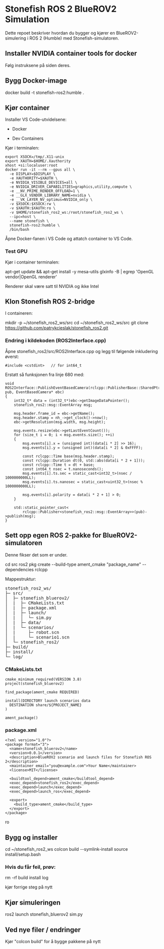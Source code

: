 # Stonefish ROS 2 BlueROV2 Simulation

Dette repoet beskriver hvordan du bygger og kjører en BlueROV2-simulering i ROS 2 (Humble) med Stonefish-simulatoren.

## Installer NVIDIA container tools for docker

Følg instruksene på siden deres.

## Bygg Docker-image

docker build -t stonefish-ros2:humble .

## Kjør container

Installer VS Code-utvidelsene:

- Docker

- Dev Containers

Kjør i terminalen:

```
export XSOCK=/tmp/.X11-unix
export XAUTH=$HOME/.Xauthority
xhost +si:localuser:root
docker run -it --rm --gpus all \
  -e DISPLAY=$DISPLAY \
  -e XAUTHORITY=$XAUTH \
  -e NVIDIA_VISIBLE_DEVICES=all \
  -e NVIDIA_DRIVER_CAPABILITIES=graphics,utility,compute \
  -e __NV_PRIME_RENDER_OFFLOAD=1 \
  -e __GLX_VENDOR_LIBRARY_NAME=nvidia \
  -e __VK_LAYER_NV_optimus=NVIDIA_only \
  -v $XSOCK:$XSOCK:rw \
  -v $XAUTH:$XAUTH:ro \
  -v $HOME/stonefish_ros2_ws:/root/stonefish_ros2_ws \
  --ipc=host \
  --name stonefish \
  stonefish-ros2:humble \
  /bin/bash
```

Åpne Docker-fanen i VS Code og attatch container to VS Code.

### Test GPU
Kjør i container terminalen:

apt-get update && apt-get install -y mesa-utils
glxinfo -B | egrep 'OpenGL vendor|OpenGL renderer'

Renderer skal være satt til NVIDIA og ikke Intel

## Klon Stonefish ROS 2-bridge

I containeren:

mkdir -p ~/stonefish_ros2_ws/src
cd ~/stonefish_ros2_ws/src
git clone https://github.com/patrykcieslak/stonefish_ros2.git

### Endring i kildekoden (ROS2Interface.cpp)

Åpne stonefish_ros2/src/ROS2Interface.cpp og legg til følgende inkludering øverst:

```
#include <cstdint>   // for int64_t
```

Erstatt så funksjonen fra linje 680 med:

```
void ROS2Interface::PublishEventBasedCamera(rclcpp::PublisherBase::SharedPtr pub, EventBasedCamera* ebc)
{
    int32_t* data = (int32_t*)ebc->getImageDataPointer();
    stonefish_ros2::msg::EventArray msg;

    msg.header.frame_id = ebc->getName();
    msg.header.stamp = nh_->get_clock()->now();
    ebc->getResolution(msg.width, msg.height);

    msg.events.resize(ebc->getLastEventCount());
    for (size_t i = 0; i < msg.events.size(); ++i)
    {
        msg.events[i].x = (unsigned int)(data[i * 2] >> 16);
        msg.events[i].y = (unsigned int)(data[i * 2] & 0xFFFF);

        const rclcpp::Time base(msg.header.stamp);
        const rclcpp::Duration dt(0, std::abs(data[i * 2 + 1]));
        const rclcpp::Time t = dt + base;
        const int64_t nsec = t.nanoseconds();
        msg.events[i].ts.sec = static_cast<int32_t>(nsec / 1000000000LL);
        msg.events[i].ts.nanosec = static_cast<uint32_t>(nsec % 1000000000LL);

        msg.events[i].polarity = data[i * 2 + 1] > 0;
    }

    std::static_pointer_cast<
        rclcpp::Publisher<stonefish_ros2::msg::EventArray>>(pub)->publish(msg);
}
```

## Sett opp egen ROS 2-pakke for BlueROV2-simulatoren

Denne fikser det som er under.

cd src
ros2 pkg create --build-type ament_cmake "package_name" --dependencies rclcpp

Mappestruktur:

<pre>
stonefish_ros2_ws/
├─ src/
│  ├─ stonefish_bluerov2/
│  |  ├─ CMakeLists.txt
│  |  ├─ package.xml
│  |  ├─ launch/
│  |  │  └─ sim.py
│  |  ├─ data/
│  |  └─ scenarios/
│  |     ├─ robot.scn
│  |     └─ scenario1.scn
│  └─ stonefish_ros2/
├─ build/
├─ install/
└─ log/
</pre>

### CMakeLists.txt
```
cmake_minimum_required(VERSION 3.8)
project(stonefish_bluerov2)

find_package(ament_cmake REQUIRED)

install(DIRECTORY launch scenarios data
  DESTINATION share/${PROJECT_NAME}
)

ament_package()
```

### package.xml

```
<?xml version="1.0"?>
<package format="3">
  <name>stonefish_bluerov2</name>
  <version>0.0.1</version>
  <description>BlueROV2 scenario and launch files for Stonefish ROS 2</description>
  <maintainer email="you@example.com">Your Name</maintainer>
  <license>MIT</license>

  <buildtool_depend>ament_cmake</buildtool_depend>
  <exec_depend>stonefish_ros2</exec_depend>
  <exec_depend>launch</exec_depend>
  <exec_depend>launch_ros</exec_depend>

  <export>
    <build_type>ament_cmake</build_type>
  </export>
</package>
```
ro
## Bygg og installer

cd ~/stonefish_ros2_ws
colcon build --symlink-install
source install/setup.bash


### Hvis du får feil, prøv:

rm -rf build install log

kjør forrige steg på nytt

## Kjør simuleringen
ros2 launch stonefish_bluerov2 sim.py

## Ved nye filer / endringer
Kjør "colcon build" for å bygge pakkene på nytt